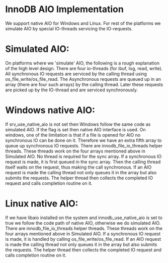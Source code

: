 InnoDB AIO Implementation
=========================

We support native AIO for Windows and Linux. For rest of the platforms
we simulate AIO by special IO-threads servicing the IO-requests.

Simulated AIO:
==============

On platforms where we 'simulate' AIO, the following is a rough explanation
of the high level design.
There are four io-threads (for ibuf, log, read, write).
All synchronous IO requests are serviced by the calling thread using
os_file_write/os_file_read. The Asynchronous requests are queued up
in an array (there are four such arrays) by the calling thread.
Later these requests are picked up by the IO-thread and are serviced
synchronously.

Windows native AIO:
==================

If srv_use_native_aio is not set then Windows follow the same
code as simulated AIO. If the flag is set then native AIO interface
is used. On windows, one of the limitation is that if a file is opened
for AIO no synchronous IO can be done on it. Therefore we have an
extra fifth array to queue up synchronous IO requests.
There are innodb_file_io_threads helper threads. These threads work
on the four arrays mentioned above in Simulated AIO. No thread is
required for the sync array.
If a synchronous IO request is made, it is first queued in the sync
array. Then the calling thread itself waits on the request, thus
making the call synchronous.
If an AIO request is made the calling thread not only queues it in the
array but also submits the requests. The helper thread then collects
the completed IO request and calls completion routine on it.

Linux native AIO:
=================

If we have libaio installed on the system and innodb_use_native_aio
is set to true we follow the code path of native AIO, otherwise we
do simulated AIO.
There are innodb_file_io_threads helper threads. These threads work
on the four arrays mentioned above in Simulated AIO.
If a synchronous IO request is made, it is handled by calling
os_file_write/os_file_read.
If an AIO request is made the calling thread not only queues it in the
array but also submits the requests. The helper thread then collects
the completed IO request and calls completion routine on it.

